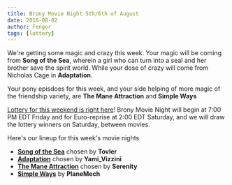 ```yaml
---
title: Brony Movie Night 5th/6th of August
date: 2016-08-02
author: Fengor
tags: [lottery]
---
```


We're getting some magic and crazy this week. Your magic will be coming from **Song of the Sea**, wherein a girl who can turn into a seal and her brother save the spirit world. While your dose of crazy will come from Nicholas Cage in **Adaptation**.

Your pony episdoes for this week, and your side helping of more magic of the friendship variety, are **The Mane Attraction** and **Simple Ways**

[Lottery for this weekend is right here][lotto]! Brony Movie Night will begin at 7:00 PM EDT Friday and for Euro-reprise at 2:00 EDT Saturday, and we will draw the lottery winners on Saturday, between movies.

Here's our lineup for this week's movie nights

 - **[Song of the Sea][m1]** chosen by **Tovler**
 - **[Adaptation][m2]** chosen by **Yami_Vizzini**
 - **[The Mane Attraction][p1]** chosen by **Serenity**
 - **[Simple Ways][p2]** by **PlaneMech**

[m1]: http://www.imdb.com/title/tt1865505/
[m2]: http://www.imdb.com/title/tt0268126/
[p1]: http://www.imdb.com/title/tt4534340/
[p2]: http://www.imdb.com/title/tt3099900/
[lotto]: https://bronystate.typeform.com/to/ZmtLeb
